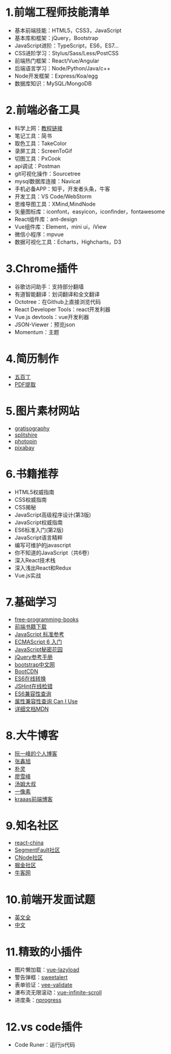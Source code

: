 
# 1.前端工程师技能清单
- 基本前端技能：HTML5，CSS3，JavaScript
- 基本库和框架：jQuery，Bootstrap
- JavaScript进阶：TypeScript，ES6，ES7...
- CSS进阶学习：Stylus/Sass/Less/PostCSS
- 前端热门框架：React/Vue/Angular
- 后端语言学习：Node/Python/Java/c++
- Node开发框架：Express/Koa/egg
- 数据库知识：MySQL/MongoDB

# 2.前端必备工具
- 科学上网：[教程链接](https://github.com/Alvin9999/new-pac/wiki/%E8%87%AA%E5%BB%BAss%E6%9C%8D%E5%8A%A1%E5%99%A8%E6%95%99%E7%A8%8B)
- 笔记工具：简书
- 取色工具：TakeColor
- 录屏工具：ScreenToGif
- 切图工具：PxCook
- api调试：Postman
- git可视化操作：Sourcetree
- mysql数据库连接：Navicat
- 手机必备APP：知乎，开发者头条，牛客
- 开发工具：VS Code/WebStorm
- 思维导图工具：XMind,MindNode
- 矢量图标库：iconfont，easyicon，iconfinder，fontawesome
- React组件库：ant-design
- Vue组件库：Element，mini ui，iView
- 微信小程序：mpvue
- 数据可视化工具：Echarts，Highcharts，D3

# 3.Chrome插件
- 谷歌访问助手：支持部分翻墙
- 有道智能翻译：划词翻译和全文翻译
- Octotree：在Github上直接浏览代码 
- React Developer Tools：react开发利器
- Vue.js devtools：vue开发利器
- JSON-Viewer：预览json
- Momentum：主题

# 4.简历制作
- [五百丁](http://www.500d.me/)
- [PDF提取](http://www.pdfdo.com/pdf-extract-page.aspx)


# 5.图片素材网站
- [gratisography](https://gratisography.com)
- [splitshire](https://www.splitshire.com/)
- [photopin](http://photopin.com/)
- [pixabay](https://pixabay.com/)

# 6.书籍推荐
- HTML5权威指南
- CSS权威指南
- CSS揭秘
- JavaScript高级程序设计(第3版)
- JavaScript权威指南
- ES6标准入门(第2版)
- JavaScript语言精粹
- 编写可维护的javascript
- 你不知道的JavaScript（共6卷）
- 深入React技术栈
- 深入浅出React和Redux
- Vue.js实战

# 7.基础学习
- [free-programming-books](https://github.com/EbookFoundation/free-programming-books/blob/master/free-programming-books-zh.md)
- [前端书籍下载](http://udn.yyuap.com/thread-55039-1-1.html)
- [JavaScript 标准参考](http://javascript.ruanyifeng.com/) 
- [ECMAScript 6 入门](http://es6.ruanyifeng.com/) 
- [JavaScript秘密花园](http://www.jb51.net/onlineread/JavaScript-Garden-CN/)
- [jQuery参考手册](http://jquery.cuishifeng.cn/)
- [bootstrap中文网](http://v3.bootcss.com/components/)
- [BootCDN](http://www.bootcdn.cn/)
- [ES6在线转换](https://babeljs.io/repl/#?babili=false&evaluate=false&lineWrap=true&presets=es2015&targets=&browsers=&builtIns=false&debug=false&code_lz=LAKCA)
- [JSHint在线检错](http://jshint.com/)
- [ES6兼容性查询](https://kangax.github.io/compat-table/es6/)
- [属性兼容性查询 Can I Use](https://caniuse.com/)
- [详细文档MDN](https://developer.mozilla.org/en-US/)

# 8.大牛博客
- [阮一峰的个人博客](http://www.ruanyifeng.com/blog/)
- [张鑫旭](http://www.zhangxinxu.com/wordpress/)
- [朴灵](https://github.com/JacksonTian/fks) 
- [廖雪峰](http://www.liaoxuefeng.com/) 
- [汤姆大叔](http://www.cnblogs.com/TomXu/archive/2011/12/15/2288411.html)
- [一像素](http://www.cnblogs.com/onepixel/p/7021506.html)
- [kraaas前端博客](https://segmentfault.com/blog/kraaas)

# 9.知名社区
- [react-china](http://react-china.org/latest)
- [SegmentFault社区](https://www.sogou.com/link?url=LeoKdSZoUyArXzaS37hO6RrhaNvev1EVreaVHN88tHY.&query=segmentFault)
- [CNode社区](http://cnodejs.org/)
- [掘金社区](https://juejin.im/)
- [牛客网](https://www.nowcoder.com/2646659)

# 10.前端开发面试题
- [英文全](https://github.com/h5bp/Front-end-Developer-Interview-Questions)
- [中文]( https://github.com/markyun/My-blog/tree/master/Front-end-Developer-Questions/Question)

# 11.精致的小插件
- 图片懒加载：[vue-lazyload](https://github.com/hilongjw/vue-lazyload)
- 警告弹框：[sweetalert](https://github.com/t4t5/sweetalert)
- 表单验证：[vee-validate](https://github.com/baianat/vee-validate)
- 瀑布流无限滚动：[vue-infinite-scroll](https://github.com/ElemeFE/vue-infinite-scroll)
- 进度条：[nprogress](https://github.com/rstacruz/nprogress/)

# 12.vs code插件
- Code Runer：运行js代码